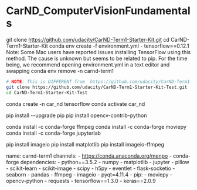 # CarND_ComputerVisionFundamentals

git clone https://github.com/udacity/CarND-Term1-Starter-Kit.git
cd CarND-Term1-Starter-Kit
conda env create -f environment.yml - tensorflow==0.12.1
Note: Some Mac users have reported issues installing TensorFlow using this method. The cause is unknown but seems to be related to pip. For the time being, we recommend opening environment.yml in a text editor and swapping
conda env remove -n carnd-term1

```bash
# NOTE: This is DIFFERENT from  https://github.com/udacity/CarND-Term1-Starter-Kit.git
git clone https://github.com/udacity/CarND-Term1-Starter-Kit-Test.git
cd CarND-Term1-Starter-Kit-Test

```

conda create -n car_nd tensorflow
conda activate car_nd

pip install --upgrade pip
pip install opencv-contrib-python

conda install -c conda-forge ffmpeg
conda install -c conda-forge moviepy
conda install -c conda-forge jupyterlab

pip install imageio
pip install matplotlib
pip install imageio-ffmpeg

name: carnd-term1
channels: - https://conda.anaconda.org/menpo - conda-forge
dependencies: - python==3.5.2 - numpy - matplotlib - jupyter - pillow - scikit-learn - scikit-image - scipy - h5py - eventlet - flask-socketio - seaborn - pandas - ffmpeg - imageio - pyqt=4.11.4 - pip: - moviepy - opencv-python - requests - tensorflow==1.3.0 - keras==2.0.9
